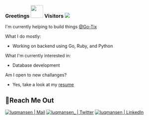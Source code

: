 ### Greetings <img src="https://pic.funnygifsbox.com/uploads/2019/06/funnygifsbox.com-2019-06-28-12-23-55-93.gif" width="40"> Visitors ![](https://komarev.com/ghpvc/?username=luqmansen)

I'm currently helping to build things [@Go-Tix](https://www.gojek.com/gotix/)


What I do mostly:
- Working on backend using Go, Ruby, and Python


What I'm currently interested in:
- Database development


Am I open to new challanges?
- Yes, take a look at my [resume](https://docs.google.com/document/d/1IwLtTC2FD0XoKI_5Fl0COuRphnK-07gu/edit?usp=sharing&ouid=114807147832241684232&rtpof=true&sd=true)



## 📍Reach Me Out
[<img alt="luqmansen | Mail" src="https://img.shields.io/badge/Gmail-D14836?style=for-the-badge&logo=gmail&logoColor=white" />](mailto:luqmansen@gmail.com?Subject=Hello!)
[<img alt="luqmansen_ | Twitter" src="https://img.shields.io/badge/twitter-%231DA1F2.svg?&style=for-the-badge&logo=twitter&logoColor=white" />][twitter]
[<img alt="luqmansen | LinkedIn" src="https://img.shields.io/badge/linkedin-%230077B5.svg?&style=for-the-badge&logo=linkedin&logoColor=white" />][linkedin]
<br/>

[twitter]: https://twitter.com/luqmansen_
[linkedin]: https://linkedin.com/in/luqmansen
